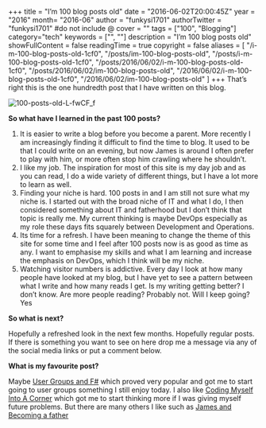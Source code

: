 +++
title = "I’m 100 blog posts old"
date = "2016-06-02T20:00:45Z"
year = "2016"
month= "2016-06"
author = "funkysi1701"
authorTwitter = "funkysi1701" #do not include @
cover = ""
tags = ["100", "Blogging"]
category="tech"
keywords = ["", ""]
description = "I’m 100 blog posts old"
showFullContent = false
readingTime = true
copyright = false
aliases = [
    "/i-m-100-blog-posts-old-1cf0",
    "/posts/im-100-blog-posts-old",
    "/posts/i-m-100-blog-posts-old-1cf0",
    "/posts/2016/06/02/i-m-100-blog-posts-old-1cf0",
    "/posts/2016/06/02/im-100-blog-posts-old",
    "/2016/06/02/i-m-100-blog-posts-old-1cf0",
    "/2016/06/02/im-100-blog-posts-old"
]
+++
That’s right this is the one hundredth post that I have written on this blog.

![100-posts-old-L-fwCF_f](/images/2016/100-posts-old-L-fwCF_f-300x247.jpeg)

**So what have I learned in the past 100 posts?**

1. It is easier to write a blog before you become a parent. More recently I am increasingly finding it difficult to find the time to blog. It used to be that I could write on an evening, but now James is around I often prefer to play with him, or more often stop him crawling where he shouldn’t.
2. I like my job. The inspiration for most of this site is my day job and as you can read, I do a wide variety of different things, but I have a lot more to learn as well.
3. Finding your niche is hard. 100 posts in and I am still not sure what my niche is. I started out with the broad niche of IT and what I do, I then considered something about IT and fatherhood but I don’t think that topic is really me. My current thinking is maybe DevOps especially as my role these days fits squarely between Development and Operations.
4. Its time for a refresh. I have been meaning to change the theme of this site for some time and I feel after 100 posts now is as good as time as any. I want to emphasise my skills and what I am learning and increase the emphasis on DevOps, which I think will be my niche.
5. Watching visitor numbers is addictive. Every day I look at how many people have looked at my blog, but I have yet to see a pattern between what I write and how many reads I get. Is my writing getting better? I don’t know. Are more people reading? Probably not. Will I keep going? Yes

**So what is next?**

Hopefully a refreshed look in the next few months. Hopefully regular posts. If there is something you want to see on here drop me a message via any of the social media links or put a comment below.

**What is my favourite post?**

Maybe [User Groups and F#](https://www.funkysi1701.com/2015/05/30/user-groups-and-f/) which proved very popular and got me to start going to user groups something I still enjoy today. I also like [Coding Myself Into A Corner](https://www.funkysi1701.com/2016/02/25/coding-myself-into-a-corner/) which got me to start thinking more if I was giving myself future problems. But there are many others I like such as [James and Becoming a father](https://www.funkysi1701.com/2015/09/03/baby-magic-and-becoming-a-father/)